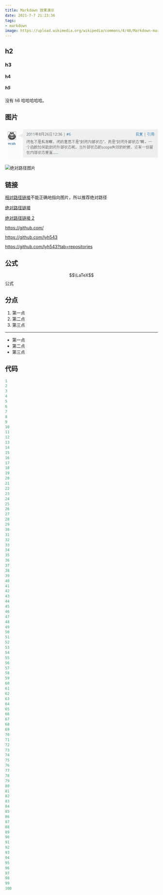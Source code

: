 ```yaml
---
title: Markdown 效果演示
date: 2021-7-7 21:23:36
tags:
- markdown
image: https://upload.wikimedia.org/wikipedia/commons/4/48/Markdown-mark.svg
---
```


## h2

### h3

#### h4

##### h5

没有 h6 哈哈哈哈哈。

## 图片

![相对路径图片](../../images/vczh.png)

![绝对路径图片](/theme/favicon.png)

## 链接

[相对路径链接](../../images/vczh.png)不能正确地指向图片，所以推荐绝对路径

[绝对路径链接](/theme/favicon.png)

[绝对路径链接 2](/mirrors/maven.xml)

https://github.com/

https://github.com/lyh543

https://github.com/lyh543?tab=repositories

## 公式

$$\LaTeX$$ 公式

## 分点

1. 第一点
2. 第二点
3. 第三点

---------------------

* 第一点
* 第二点
* 第三点

## 代码


```py
1
2
3
4
5
6
7
8
9
10
11
12
13
14
15
16
17
18
19
20
21
22
23
24
25
26
27
28
29
30
31
32
33
34
35
36
37
38
39
40
41
42
43
44
45
46
47
48
49
50
51
52
53
54
55
56
57
58
59
60
61
62
63
64
65
66
67
68
69
70
71
72
73
74
75
76
77
78
79
80
81
82
83
84
85
86
87
88
89
90
91
92
93
94
95
96
97
98
99
100
```